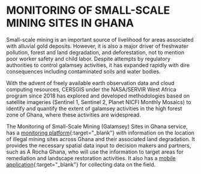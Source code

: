 # MONITORING OF SMALL-SCALE MINING SITES IN GHANA
Small-scale mining is an important source of livelihood for areas associated with alluvial gold deposits. However, it is also a major driver of freshwater pollution, forest and land degradation, and deforestation, not to mention poor worker safety and child labor. Despite attempts by regulatory authorities to control galamsey activities, it has expanded rapidly with dire consequences including contaminated soils and water bodies.

With the advent of freely available earth observation data and cloud computing resources, CERSGIS under the NASA/SERVIR West Africa program since 2018 has explored and developed methodologies based on satellite imageries (Sentinel 1, Sentinel 2, Planet NICFI Monthly Mosaics) to identify and quantify the extent of galamsey activities in the high forest zone of Ghana, where these activities are widespread.

The Monitoring of Small-Scale Mining (Galamsey) Sites in Ghana service, has a [monitoring platform](http://servir.cersgis.org/map){:target="_blank"} with information on the location of illegal mining sites across Ghana and their associated land degradation. It provides the necessary spatial data input to decision makers and partners, such as A Rocha Ghana, who will use the information to target areas for remediation and landscape restoration activities. It also has a [mobile application](https://play.google.com/store/apps/details?id=org.cersgis.trueking.landscapeghv2&pli=1){:target="_blank"} for collecting data on the field.
